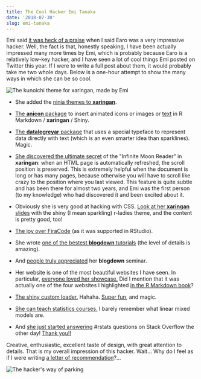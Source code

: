 ```yaml
---
title: The Cool Hacker Emi Tanaka
date: '2018-07-30'
slug: emi-tanaka
---
```


Emi said [it was heck of a praise](https://twitter.com/statsgen/status/1023118510745038848) when I said Earo was a very impressive hacker. Well, the fact is that, honestly speaking, I have been actually impressed many more times by Emi, which is probably because Earo is a relatively low-key hacker, and I have seen a lot of cool things Emi posted on Twitter this year. If I were to write a full post about them, it would probably take me two whole days. Below is a one-hour attempt to show the many ways in which she can be so cool.

![The kunoichi theme for xaringan, made by Emi](https://github.com/emitanaka/ninja-theme/raw/master/docs/images/kunoichi-showcase.gif)

- She added the [ninja themes to **xaringan**](https://github.com/yihui/xaringan/pull/165).

- [The **anicon** package](https://twitter.com/statsgen/status/1021683550171496449) to insert animated icons or images or [text](https://twitter.com/statsgen/status/1010323499901075456) in R Markdown / **xaringan** / Shiny.

- [The **datalegreyar** package](https://twitter.com/statsgen/status/1018823773162618882) that uses a special typeface to represent data directly with text (which is an even smarter idea than sparklines). Magic.

- [She discovered the ultimate secret](https://twitter.com/statsgen/status/1012664098616590336) of the "Infinite Moon Reader" in **xaringan**: when an HTML page is automatically refreshed, the scroll position is preserved. This is extremely helpful when the document is long or has many pages, because otherwise you will have to scroll like crazy to the position where you last viewed. This feature is quite subtle and has been there for almost two years, and Emi was the first person (to my knowledge) who had discovered it and been excited about it.

- Obviously she is very good at hacking with CSS. [Look at her **xaringan** slides](https://twitter.com/statsgen/status/1009591310150299648) with the shiny (I mean sparkling) r-ladies theme, and the content is pretty good, too!

- [The joy over FiraCode](https://twitter.com/statsgen/status/993662737099079680) (as it was supported in RStudio).

- She wrote [one of the bestest **blogdown** tutorials](https://twitter.com/statsgen/status/993003327074926592) (the level of details is amazing).

- And [people truly appreciated](https://twitter.com/certifiedwaif/status/1029640487399915520) her **blogdown** seminar.

- Her website is one of the most beautiful websites I have seen. In particular, [everyone loved her showcase.](https://twitter.com/statsgen/status/990422351593406464) Did I mention that it was actually one of the four websites I highlighted [in the R Markdown book](https://bookdown.org/yihui/rmarkdown/basics-examples.html)?

- [The shiny custom loader.](https://twitter.com/statsgen/status/972727676459872256) Hahaha. [Super fun](https://twitter.com/statsgen/status/975321139550478336), and magic.

- [She can teach statistics courses.](https://twitter.com/statsgen/status/1001293550531694592) I barely remember what linear mixed models are.

- And [she just started answering](https://stackoverflow.com/a/51575804/559676) #rstats questions on Stack Overflow the other day! [Thank you!!](/en/2018/07/help-answer-questions/)

Creative, enthusiastic, excellent taste of design, with great attention to details. That is my overall impression of this hacker. Wait... Why do I feel as if I were writing [a letter of recommendation](/en/2014/11/lor-nan-xiao/)?...

![The hacker's way of parking](https://slides.yihui.name/gif/impossible-parking.gif)
